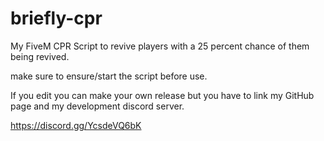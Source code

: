 # briefly-cpr

My FiveM CPR Script to revive players with a 25 percent chance of them being revived.

make sure to ensure/start the script before use.

If you edit you can make your own release but you have to link my GitHub page and my development discord server.

https://discord.gg/YcsdeVQ6bK
